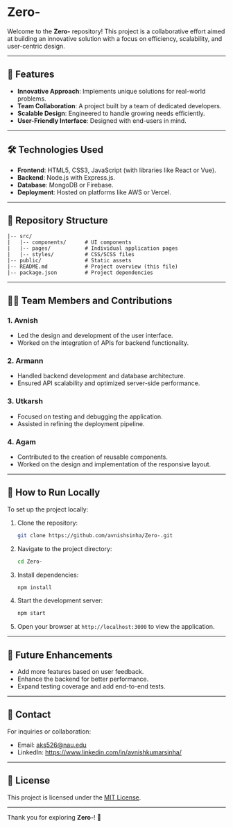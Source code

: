 # Zero-

Welcome to the **Zero-** repository! This project is a collaborative effort aimed at building an innovative solution with a focus on efficiency, scalability, and user-centric design.

---

## 🌟 Features

- **Innovative Approach**: Implements unique solutions for real-world problems.
- **Team Collaboration**: A project built by a team of dedicated developers.
- **Scalable Design**: Engineered to handle growing needs efficiently.
- **User-Friendly Interface**: Designed with end-users in mind.

---

## 🛠️ Technologies Used

- **Frontend**: HTML5, CSS3, JavaScript (with libraries like React or Vue).
- **Backend**: Node.js with Express.js.
- **Database**: MongoDB or Firebase.
- **Deployment**: Hosted on platforms like AWS or Vercel.

---

## 📂 Repository Structure

```
|-- src/
|   |-- components/      # UI components
|   |-- pages/           # Individual application pages
|   |-- styles/          # CSS/SCSS files
|-- public/              # Static assets
|-- README.md            # Project overview (this file)
|-- package.json         # Project dependencies
```

---

## 👨‍💻 Team Members and Contributions

### 1. **Avnish**
   - Led the design and development of the user interface.
   - Worked on the integration of APIs for backend functionality.

### 2. **Armann**
   - Handled backend development and database architecture.
   - Ensured API scalability and optimized server-side performance.

### 3. **Utkarsh**
   - Focused on testing and debugging the application.
   - Assisted in refining the deployment pipeline.

### 4. **Agam**
   - Contributed to the creation of reusable components.
   - Worked on the design and implementation of the responsive layout.

---

## 🚀 How to Run Locally

To set up the project locally:

1. Clone the repository:
   ```bash
   git clone https://github.com/avnishsinha/Zero-.git
   ```

2. Navigate to the project directory:
   ```bash
   cd Zero-
   ```

3. Install dependencies:
   ```bash
   npm install
   ```

4. Start the development server:
   ```bash
   npm start
   ```

5. Open your browser at `http://localhost:3000` to view the application.

---

## 🌟 Future Enhancements

- Add more features based on user feedback.
- Enhance the backend for better performance.
- Expand testing coverage and add end-to-end tests.

---

## 📧 Contact

For inquiries or collaboration:

- Email: aks526@nau.edu
- LinkedIn: https://www.linkedin.com/in/avnishkumarsinha/

---

## 📜 License

This project is licensed under the [MIT License](https://choosealicense.com/licenses/mit/).

---

Thank you for exploring **Zero-**! 🚀

